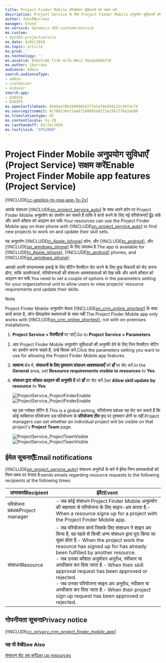```yaml
---
title: Project Finder Mobile एप्लिकेशन सुविधाओं को सक्षम करें
description: Project Service के लिए Project Finder Mobile अनुप्रयोग सुविधाओं को सक्षम करने का तरीका
author: JohnPBurrows
manager: kfend
ms.service: dynamics-365-customerservice
ms.custom:
- dyn365-projectservice
ms.date: 8/03/2018
ms.topic: article
ms.prod: ''
ms.technology: ''
ms.assetid: 038c5c66-f136-4c7e-88c2-30ada80bbf38
ms.author: jburrows
audience: Admin
search.audienceType:
- admin
- customizer
- enduser
search.app:
- D365CE
- D365PS
ms.openlocfilehash: 9265ee78b20899026277e5af8e589112cd9fac74
ms.sourcegitcommit: 8c786230ef2a497280885b827162561776e2eb00
ms.translationtype: HT
ms.contentlocale: hi-IN
ms.lasthandoff: 03/24/2020
ms.locfileid: "3751950"
---
```

# <a name="enable-project-finder-mobile-app-features-project-service"></a><span data-ttu-id="b86d7-103">Project Finder Mobile अनुप्रयोग सुविधाएँ (Project Service) सक्षम करें</span><span class="sxs-lookup"><span data-stu-id="b86d7-103">Enable Project Finder Mobile app features (Project Service)</span></span>

[!INCLUDE[cc-applies-to-psa-app-1x-2x](../includes/cc-applies-to-psa-app-1x-2x.md)]

<span data-ttu-id="b86d7-104">आपके संसाधन [!INCLUDE[pn_project_service_auto](../includes/pn-project-service-auto.md)] के साथ अपने फ़ोन पर Project Finder Mobile अनुप्रयोग का उपयोग कर सकते हैं ताकि वे कार्य करने के लिए नई परियोजनाएँ ढूँढ़ सकें और अपने कौशल को अद्यतन कर सकें.</span><span class="sxs-lookup"><span data-stu-id="b86d7-104">Your resources can use the Project Finder Mobile app on their phone with [!INCLUDE[pn_project_service_auto](../includes/pn-project-service-auto.md)] to find new projects to work on and update their skill sets.</span></span>  
  
 <span data-ttu-id="b86d7-105">यह अनुप्रयोग [!INCLUDE[tn_Apple_iphone](../includes/tn-apple-iphone.md)] फ़ोन, और [!INCLUDE[tn_android](../includes/tn-android.md)], और [!INCLUDE[pn_windows_phone](../includes/pn-windows-phone.md)] के लिए उपलब्ध है.</span><span class="sxs-lookup"><span data-stu-id="b86d7-105">The app is available for [!INCLUDE[tn_Apple_iphone](../includes/tn-apple-iphone.md)], [!INCLUDE[tn_android](../includes/tn-android.md)] phones, and [!INCLUDE[pn_windows_phone](../includes/pn-windows-phone.md)].</span></span>  
  
 <span data-ttu-id="b86d7-106">आपको अपनी संगठनात्मक इकाई के लिए सेटिंग पैरामीटर सेट करने के लिए कुछ विकल्पों को सेट करना होगा, ताकि उपयोगकर्ता, परियोजनाओं की संसाधन आवश्‍यकताओं को देख सकें और अपने कौशल को अद्यतन कर सकें.</span><span class="sxs-lookup"><span data-stu-id="b86d7-106">You need to set a couple of options in the parameters setting for your organizational unit to allow users to view projects' resource requirements and update their skills.</span></span>  
  
> [!NOTE]
>  <span data-ttu-id="b86d7-107">Project Finder Mobile अनुप्रयोग केवल [!INCLUDE[pn_crm_online_shortest](../includes/pn-crm-online-shortest.md)] के साथ कार्य करता है, ऑन-प्रिमाइसेस स्‍थापनाओं के साथ नहीं.</span><span class="sxs-lookup"><span data-stu-id="b86d7-107">The Project Finder Mobile app only works with [!INCLUDE[pn_crm_online_shortest](../includes/pn-crm-online-shortest.md)], not with on-premises installations.</span></span>  
  
1. <span data-ttu-id="b86d7-108">**Project Service > पैरामीटर्स** पर जाएँ.</span><span class="sxs-lookup"><span data-stu-id="b86d7-108">Go to **Project Service > Parameters**.</span></span>  
  
2. <span data-ttu-id="b86d7-109">आप Project Finder Mobile अनुप्रयोग सुविधाओं की अनुमति देने के लिए जिन पैरामीटर सेटिंग का उपयोग करना चाहते हैं, उन्‍हें क्लिक करें.</span><span class="sxs-lookup"><span data-stu-id="b86d7-109">Click the parameters setting you want to use for allowing the Project Finder Mobile app features.</span></span>  
  
3. <span data-ttu-id="b86d7-110">**सामान्य** क्षेत्र में, **संसाधनों के लिए दृश्‍यमान संसाधन आवश्यकताएँ** को **हाँ** पर सेट करें.</span><span class="sxs-lookup"><span data-stu-id="b86d7-110">In the **General** area, set **Resource requirements visible to resources** to **Yes**.</span></span>  
  
4. <span data-ttu-id="b86d7-111">**संसाधन द्वारा कौशल अद्यतन की अनुमति दें** को **हाँ** पर सेट करें.</span><span class="sxs-lookup"><span data-stu-id="b86d7-111">Set **Allow skill update by resource** to **Yes**.</span></span>  
  
   <span data-ttu-id="b86d7-112">![ProjectService_ProjectFinderEnable](../project-service/media/project-service-project-finder-enable.png "ProjectService_ProjectFinderEnable")</span><span class="sxs-lookup"><span data-stu-id="b86d7-112">![ProjectService_ProjectFinderEnable](../project-service/media/project-service-project-finder-enable.png "ProjectService_ProjectFinderEnable")</span></span>  
  
   <span data-ttu-id="b86d7-113">यह एक ग्‍लोबल सेटिंग है.</span><span class="sxs-lookup"><span data-stu-id="b86d7-113">This is a global setting.</span></span> <span data-ttu-id="b86d7-114">परियोजना प्रबंधक यह सेट कर सकते हैं कि कोई व्‍यक्तिगत परियोजना उस परियोजना के **परियोजना टीम** पृष्ठ पर दृश्‍यमान होगी या नहीं.</span><span class="sxs-lookup"><span data-stu-id="b86d7-114">Project managers can set whether an individual project will be visible on that project's **Project Team** page.</span></span>  
  
   <span data-ttu-id="b86d7-115">![ProjectService_ProjectTeamVisible](../project-service/media/project-service-project-team-visible.png "ProjectService_ProjectTeamVisible")</span><span class="sxs-lookup"><span data-stu-id="b86d7-115">![ProjectService_ProjectTeamVisible](../project-service/media/project-service-project-team-visible.png "ProjectService_ProjectTeamVisible")</span></span>  
  
## <a name="email-notifications"></a><span data-ttu-id="b86d7-116">ईमेल सूचनाएँ</span><span class="sxs-lookup"><span data-stu-id="b86d7-116">Email notifications</span></span>  
 [!INCLUDE[pn_project_service_auto](../includes/pn-project-service-auto.md)] <span data-ttu-id="b86d7-117">संसाधन अनुरोधों के बारे में ईमेल निम्न प्राप्तकर्ताओं को निम्न समय पर भेजता है:</span><span class="sxs-lookup"><span data-stu-id="b86d7-117">sends emails regarding resource requests to the following recipients at the following times:</span></span>  
  
|<span data-ttu-id="b86d7-118">प्राप्तकर्ता</span><span class="sxs-lookup"><span data-stu-id="b86d7-118">Recipient</span></span>|<span data-ttu-id="b86d7-119">ईवेंट</span><span class="sxs-lookup"><span data-stu-id="b86d7-119">Event</span></span>|  
|---------------|-----------|  
|<span data-ttu-id="b86d7-120">परियोजना प्रबंधक</span><span class="sxs-lookup"><span data-stu-id="b86d7-120">Project manager</span></span>|<span data-ttu-id="b86d7-121">-   जब कोई संसाधन Project Finder Mobile अनुप्रयोग की सहायता से परियोजना के लिए साइन-अप करता है.</span><span class="sxs-lookup"><span data-stu-id="b86d7-121">-   When a resource signs up for a project with the Project Finder Mobile app.</span></span>|  
|<span data-ttu-id="b86d7-122">संसाधन</span><span class="sxs-lookup"><span data-stu-id="b86d7-122">Resource</span></span>|<span data-ttu-id="b86d7-123">-   जब परियोजना कार्य जिसके लिए संसाधन ने साइन अप किया है, वह पहले से किसी अन्य संसाधन द्वारा पूरा किया जा चुका होता है.</span><span class="sxs-lookup"><span data-stu-id="b86d7-123">-   When the project work the resource has signed up for has already been fulfilled by another resource.</span></span><br /><span data-ttu-id="b86d7-124">-   जब उनका कौशल अनुमोदन अनुरोध, स्वीकार या अस्वीकार कर दिया जाता है.</span><span class="sxs-lookup"><span data-stu-id="b86d7-124">-   When their skill approval request has been approved or rejected.</span></span><br /><span data-ttu-id="b86d7-125">-   जब उनका परियोजना साइन अप अनुरोध, स्वीकार या अस्वीकार कर दिया जाता है.</span><span class="sxs-lookup"><span data-stu-id="b86d7-125">-   When their project sign up request has been approved or rejected.</span></span>|  
  
## <a name="privacy-notice"></a><span data-ttu-id="b86d7-126">गोपनीयता सूचना</span><span class="sxs-lookup"><span data-stu-id="b86d7-126">Privacy notice</span></span>  
 [!INCLUDE[cc_privacy_crm_project_finder_mobile_app](../includes/cc-privacy-crm-project-finder-mobile-app.md)]  
  
### <a name="see-also"></a><span data-ttu-id="b86d7-127">यह भी देखें</span><span class="sxs-lookup"><span data-stu-id="b86d7-127">See Also</span></span>  
 [<span data-ttu-id="b86d7-128">संसाधन सेट अप करें</span><span class="sxs-lookup"><span data-stu-id="b86d7-128">Set up resources</span></span>](../project-service/set-up-resources.md)
